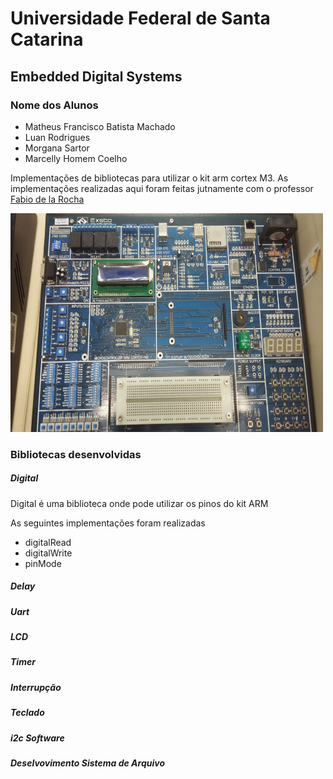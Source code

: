 # Universidade Federal de Santa Catarina
## Embedded Digital Systems


### Nome dos Alunos 

* Matheus Francisco Batista Machado
* Luan Rodrigues
* Morgana Sartor
* Marcelly Homem Coelho

Implementações de bibliotecas para utilizar o kit arm cortex M3. As
implementações realizadas aqui foram feitas jutnamente com o professor
<a href="https://github.com/fabiorochaufsc/">Fabio de la Rocha</a>

<img src="placa.jpeg" width="500" height="350" />

### Bibliotecas desenvolvidas
##### Digital

Digital é uma biblioteca onde pode utilizar os pinos do kit ARM

As seguintes implementações foram realizadas
* digitalRead
* digitalWrite
* pinMode

##### Delay
##### Uart
##### LCD
##### Timer
##### Interrupção
##### Teclado
##### i2c Software
##### Deselvovimento Sistema de Arquivo



